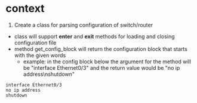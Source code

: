 # context
1) Create a class for parsing configuration of switch/router
 - class will support __enter__ and __exit__ methods for loading and closing configuration file 
 - method get_config_block will return the configuration block that starts with the given words 
   - example: in the config block below the argument for the method will be "interface Ethernet0/3"
                and the return value would be "no ip address\nshutdown"
 ```text
interface Ethernet0/3
 no ip address
 shutdown
```